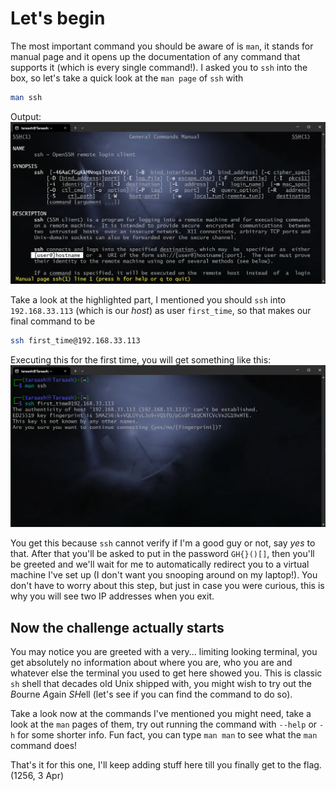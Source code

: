 # Let's begin

The most important command you should be aware of is `man`, it stands for manual page and it opens up the documentation of any command that supports it (which is every single command!). I asked you to `ssh` into the box, so let's take a quick look at the `man page` of `ssh` with

```sh
man ssh
```

Output:
![Output of man ssh](image.png)

Take a look at the highlighted part, I mentioned you should `ssh` into `192.168.33.113` (which is our *host*) as user `first_time`, so that makes our final command to be

```sh
ssh first_time@192.168.33.113
```

Executing this for the first time, you will get something like this:
![Host authenticity](image-1.png)

You get this because `ssh` cannot verify if I'm a good guy or not, say *yes* to that. After that you'll be asked to put in the password `GH{}()[]`, then you'll be greeted and we'll wait for me to automatically redirect you to a virtual machine I've set up (I don't want you snooping around on my laptop!). You don't have to worry about this step, but just in case you were curious, this is why you will see two IP addresses when you exit.

## Now the challenge actually starts

You may notice you are greeted with a very... limiting looking terminal, you get absolutely no information about where you are, who you are and whatever else the terminal you used to get here showed you. This is classic `sh` shell that decades old Unix shipped with, you might wish to try out the *B*ourne *A*gain *SH*ell (let's see if you can find the command to do so).

Take a look now at the commands I've mentioned you might need, take a look at the `man` pages of them, try out running the command with `--help` or `-h` for some shorter info. Fun fact, you can type `man man` to see what the `man` command does!

That's it for this one, I'll keep adding stuff here till you finally get to the flag. (1256, 3 Apr)
